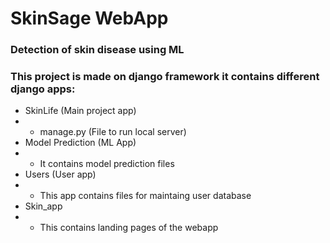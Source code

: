 # SkinSage WebApp
### Detection of skin disease using ML
### This project is made on django framework it contains different django apps:
* SkinLife (Main project app)
* * manage.py (File to run local server)
* Model Prediction (ML App)
* * It contains model prediction files
* Users (User app)
* * This app contains files for maintaing user database
* Skin_app
* * This contains landing pages of the webapp      
